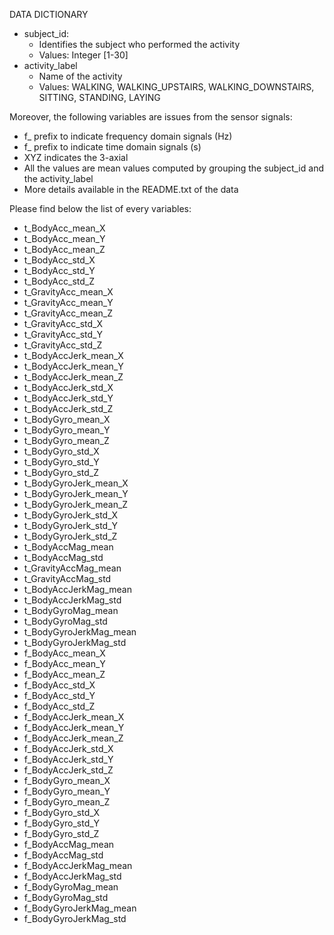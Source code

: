 DATA DICTIONARY


* subject\_id: 
	- Identifies the subject who performed the activity
	- Values: Integer [1-30]
* activity\_label
	- Name of the activity
	- Values: WALKING, WALKING\_UPSTAIRS, WALKING\_DOWNSTAIRS, SITTING, STANDING, LAYING

Moreover, the following variables are issues from the sensor signals:

* f\_ prefix to indicate frequency domain signals (Hz)
* f\_ prefix to indicate time domain signals (s)
* XYZ indicates the 3-axial
* All the values are mean values computed by grouping the subject\_id and the activity\_label
* More details available in the README.txt of the data


Please find below the list of every variables:

* t\_BodyAcc\_mean\_X	
* t\_BodyAcc\_mean\_Y	
* t\_BodyAcc\_mean\_Z	
* t\_BodyAcc\_std\_X	
* t\_BodyAcc\_std\_Y	
* t\_BodyAcc\_std\_Z	
* t\_GravityAcc\_mean\_X	
* t\_GravityAcc\_mean\_Y	
* t\_GravityAcc\_mean\_Z	
* t\_GravityAcc\_std\_X	
* t\_GravityAcc\_std\_Y	
* t\_GravityAcc\_std\_Z	
* t\_BodyAccJerk\_mean\_X	
* t\_BodyAccJerk\_mean\_Y	
* t\_BodyAccJerk\_mean\_Z	
* t\_BodyAccJerk\_std\_X	
* t\_BodyAccJerk\_std\_Y	
* t\_BodyAccJerk\_std\_Z	
* t\_BodyGyro\_mean\_X	
* t\_BodyGyro\_mean\_Y	
* t\_BodyGyro\_mean\_Z	
* t\_BodyGyro\_std\_X	
* t\_BodyGyro\_std\_Y	
* t\_BodyGyro\_std\_Z	
* t\_BodyGyroJerk\_mean\_X	
* t\_BodyGyroJerk\_mean\_Y	
* t\_BodyGyroJerk\_mean\_Z	
* t\_BodyGyroJerk\_std\_X	
* t\_BodyGyroJerk\_std\_Y	
* t\_BodyGyroJerk\_std\_Z	
* t\_BodyAccMag\_mean	
* t\_BodyAccMag\_std	
* t\_GravityAccMag\_mean	
* t\_GravityAccMag\_std	
* t\_BodyAccJerkMag\_mean	
* t\_BodyAccJerkMag\_std	
* t\_BodyGyroMag\_mean	
* t\_BodyGyroMag\_std	
* t\_BodyGyroJerkMag\_mean	
* t\_BodyGyroJerkMag\_std	
* f\_BodyAcc\_mean\_X	
* f\_BodyAcc\_mean\_Y	
* f\_BodyAcc\_mean\_Z	
* f\_BodyAcc\_std\_X	
* f\_BodyAcc\_std\_Y	
* f\_BodyAcc\_std\_Z	
* f\_BodyAccJerk\_mean\_X	
* f\_BodyAccJerk\_mean\_Y	
* f\_BodyAccJerk\_mean\_Z	
* f\_BodyAccJerk\_std\_X	
* f\_BodyAccJerk\_std\_Y	
* f\_BodyAccJerk\_std\_Z	
* f\_BodyGyro\_mean\_X	
* f\_BodyGyro\_mean\_Y	
* f\_BodyGyro\_mean\_Z	
* f\_BodyGyro\_std\_X	
* f\_BodyGyro\_std\_Y	
* f\_BodyGyro\_std\_Z	
* f\_BodyAccMag\_mean	
* f\_BodyAccMag\_std	
* f\_BodyAccJerkMag\_mean	
* f\_BodyAccJerkMag\_std	
* f\_BodyGyroMag\_mean	
* f\_BodyGyroMag\_std	
* f\_BodyGyroJerkMag\_mean	
* f\_BodyGyroJerkMag\_std